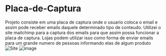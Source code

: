 # Placa-de-Captura
Projeto consiste em uma placa de captura onde o usuario coloca o email e assim pode receber emails daquele determinado tipo de conteudo.
Utilizei o site mailchimp para a captura dos emails para que assim possa funcionar a placa de captura.
Lojas podem utilizar isso como forma de enviar emails para um grande numero de pessoas informando elas de algum produto
![Site](https://user-images.githubusercontent.com/76568887/122701601-fde0f980-d223-11eb-8ba7-3c7964c31c43.jpeg)
![image](https://user-images.githubusercontent.com/76568887/122703509-24a12f00-d228-11eb-9f28-5452ad9177f9.png)



